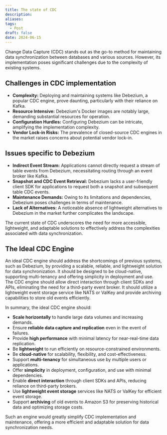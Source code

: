 ```yaml
---
title: The state of CDC
description: 
aliases: 
tags:
  - Post
draft: false
date: 2024-06-15
---
```

Change Data Capture (CDC) stands out as the go-to method for maintaining data synchronization between databases and various sources. However, its implementation poses significant challenges due to the complexity of existing systems.

## Challenges in CDC implementation
- **Complexity:** Deploying and maintaining systems like Debezium, a popular CDC engine, prove daunting, particularly with their reliance on Kafka.
- **Resource Intensive:** Debezium's Docker images are notably large, demanding substantial resources for operation.
- **Configuration Hurdles:** Configuring Debezium can be intricate, amplifying the implementation complexity.
- **Vendor Lock-in Risks:** The prevalence of closed-source CDC engines in the market raises concerns about potential vendor lock-in.

## Issues specific to Debezium
- **Indirect Event Stream:** Applications cannot directly request a stream of table events from Debezium, necessitating routing through an event broker like Kafka.
- **Snapshot and CDC Event Retrieval:** Debezium lacks a user-friendly client SDK for applications to request both a snapshot and subsequent table CDC events.
- **Maintenance Demands:** Owing to its limitations and dependencies, Debezium poses challenges in terms of maintenance.
- **Lack of Alternatives:** A noticeable absence of lightweight alternatives to Debezium in the market further complicates the landscape.

The current state of CDC underscores the need for more accessible, lightweight, and adaptable solutions to effectively address the complexities associated with data synchronization.

## The Ideal CDC Engine
An ideal CDC engine should address the shortcomings of previous systems, such as Debezium, by providing a scalable, reliable, and lightweight solution for data synchronization. It should be designed to be cloud-native, supporting multi-tenancy and offering simplicity in deployment and use. The CDC engine should allow direct interaction through client SDKs and APIs, eliminating the need for a third-party event broker. It should utilize a lightweight event storage service like NATS or ValKey and provide archiving capabilities to store old events efficiently.

In summary, the ideal CDC engine should:
- **Scale horizontally** to handle large data volumes and increasing demands.
- Ensure **reliable data capture and replication** even in the event of failures.
- Provide **high performance** with minimal latency for near-real-time data replication.
- Be **lightweight** to run efficiently on resource-constrained environments.
- Be **cloud-native** for scalability, flexibility, and cost-effectiveness.
- Support **multi-tenancy** for simultaneous use by multiple users or applications.
- Offer **simplicity** in deployment, configuration, and use with minimal dependencies.
- Enable **direct interaction** through client SDKs and APIs, reducing reliance on third-party brokers.
- Use **lightweight event storage** services like NATS or ValKey for efficient event storage.
- Support **archiving** of old events to Amazon S3 for preserving historical data and optimizing storage costs.

Such an engine would greatly simplify CDC implementation and maintenance, offering a more efficient and adaptable solution for data synchronization needs.